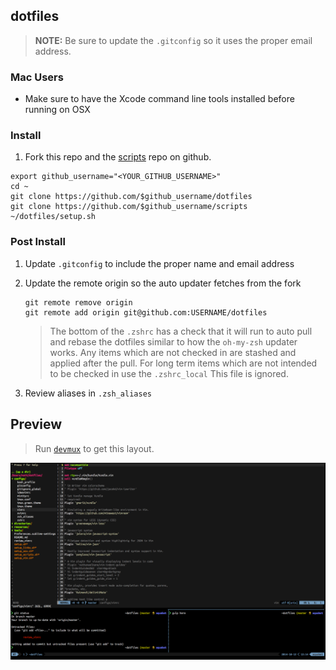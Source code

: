 ## dotfiles

> __NOTE:__ Be sure to update the `.gitconfig` so it uses the proper email address.

### Mac Users

* Make sure to have the Xcode command line tools installed before running on OSX

### Install

1. Fork this repo and the [scripts](https://github.com/icecreammatt/scripts) repo on github.

```
export github_username="<YOUR_GITHUB_USERNAME>"
cd ~
git clone https://github.com/$github_username/dotfiles
git clone https://github.com/$github_username/scripts
~/dotfiles/setup.sh

```

### Post Install

1. Update `.gitconfig` to include the proper name and email address
1. Update the remote origin so the auto updater fetches from the fork

   ```
   git remote remove origin
   git remote add origin git@github.com:USERNAME/dotfiles
   ```
   
   > The bottom of the `.zshrc` has a check that it will run to auto pull and rebase the dotfiles similar to how the `oh-my-zsh` updater works. Any items which are not checked in are stashed and applied after the pull. For long term items which are not intended to be checked in use the `.zshrc_local` This file is ignored.
   
1. Review aliases in `.zsh_aliases`

## Preview
> Run [`devmux`](https://github.com/icecreammatt/scripts/blob/master/devmux.sh) to get this layout.

![Preview](resources/preview.png)
